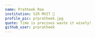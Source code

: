 ```yaml
---
name: Pratheek Rao
institution: SIR MVIT 🚩 
profile_pic: prpratheek.jpg
quote: Time is precious waste it wisely!
github_user: prpratheek
---
```

